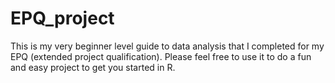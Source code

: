 # EPQ_project

This is my very beginner level guide to data analysis that I completed for my EPQ (extended project qualification). Please feel free to use it to do a fun and easy project to get you started in R.

